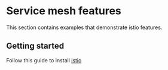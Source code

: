 # Service mesh features

This section contains examples that demonstrate istio features. 

## Getting started

Follow this guide to install [istio](https://istio.io/docs/setup/getting-started/)